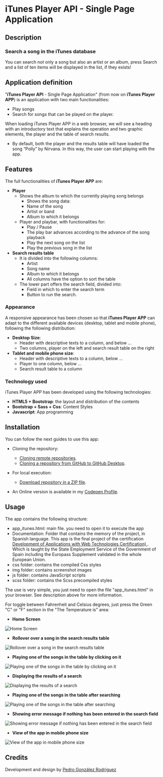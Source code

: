 # iTunes Player API - Single Page Application
## **Description**

### Search a song in the iTunes database

You can search not only a song but also an artist or an album, press Search and a list of ten items will be displayed in the list, if they exists!

## Application definition 

"**iTunes Player API** - Single Page Application" (from now on **iTunes Player APP**) is an application with two main functionalities:
* Play songs
* Search for songs that can be played on the player.


When loading iTunes Player APP in a web browser, we will see a heading with an introductory text that explains the operation and two graphic elements, the player and the table of search results.
* By default, both the player and the results table will have loaded the song “Polly” by Nirvana. In this way, the user can start playing with the app.

## Features

The full functionalities of **iTunes Player APP** are:
* **Player**
    * Shows the album to which the currently playing song belongs
        * Shows the song data:
        * Name of the song
        * Artist or band
        * Album to which it belongs
    * Player and playbar, with functionalities for:
        * Play / Pause
        * The play bar advances according to the advance of the song playback
        * Play the next song on the list
        * Play the previous song in the list
* **Search results table**
    * It is divided into the following columns:
        * Artist
        * Song name
        * Album to which it belongs
        * All columns have the option to sort the table
    * The lower part offers the search field, divided into:
        * Field in which to enter the search term
        * Button to run the search.

### Appearance

A responsive appearance has been chosen so that **iTunes Player APP** can adapt to the different available devices (desktop, tablet and mobile phone), following the following distribution:
* **Desktop Size**:
    * Header with descriptive texts to a column, and below ...
    * Two columns, player on the left and search result table on the right
* **Tablet and mobile phone size**:
    * Header with descriptive texts to a column, below ...
    * Player to one column, below ...
    * Search result table to a column

### Technology used

iTunes Player APP has been developed using the following technologies:
* **HTML5 + Bootstrap**: the layout and distribution of the contents
* **Bootstrap + Sass + Css**: Content Styles
* **Javascript**: App programming  

## **Installation**

You can follow the next guides to use this app:

* Cloning the repository:
  * [Cloning remote repositories](https://docs.github.com/es/github/getting-started-with-github/about-remote-repositories).
  * [Cloning a repository from GitHub to GitHub Desktop](https://docs.github.com/en/desktop/contributing-and-collaborating-using-github-desktop/cloning-a-repository-from-github-to-github-desktop).

* For local execution:
  * [Download repository in a ZIP file](https://stackoverflow.com/questions/2751227/how-to-download-source-in-zip-format-from-github).

* An Online version is available in my [Codepen Profile](https://codepen.io/pedrognrd/pen/zjZvWb).

## **Usage**

The app contains the following structure:

* app_itunes.html: main file. you need to open it to execute the app
* Documentation: Folder that contains the memory of the project, in Spanish language. This app is the final project of the certification [Development of Applications with Web Technologies Certification) ](https://sede.sepe.gob.es/especialidadesformativas/RXBuscadorEFRED/DetalleEspecialidadFormativa.do?codEspecialidad=IFCD0210). Which is taught by the State Employment Service of the Government of Spain including the Europass Supplement validated in the whole European Union. 
* css folder: contains the compiled Css styles
* img folder: contains screenshot images
* js folder: contains JavaScript scripts
* scss folder: contains the Scss precompiled styles

The use is very simple, you just need to open the file "app_itunes.html" in your browser. See description above for more information.

For toggle between Fahrenheit and Celsius degrees, just press the Green "C" or "F" section  in the "The Temperature is" area:

* **Home Screen**

![Home Screen](/img/img_01.png)

* **Rollover over a song in the search results table**

![Rollover over a song in the search results table](/img/img_02.png)

* **Playing one of the songs in the table by clicking on it**

![Playing one of the songs in the table by clicking on it](/img/img_03.png)

* **Displaying the results of a search**

![Displaying the results of a search](/img/img_04.png)

* **Playing one of the songs in the table after searching**

![Playing one of the songs in the table after searching](/img/img_05.png)

* **Showing error message if nothing has been entered in the search field**

![Showing error message if nothing has been entered in the search field](/img/img_06.png)

* **View of the app in mobile phone size**

![View of the app in mobile phone size](/img/img_07.png)

## **Credits**

Development and design by [Pedro González Rodríguez](https://github.com/pedrognrd)
